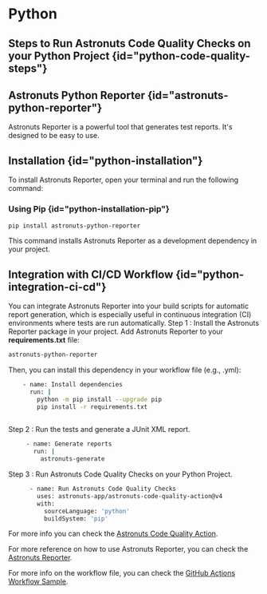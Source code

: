 # Python

## Steps to Run Astronuts Code Quality Checks on your Python Project {id="python-code-quality-steps"}

## Astronuts Python Reporter {id="astronuts-python-reporter"}

Astronuts Reporter is a powerful tool that generates test reports. It's designed to be easy to use.

## Installation {id="python-installation"}

To install Astronuts Reporter, open your terminal and run the following command:

### Using Pip {id="python-installation-pip"}

```bash
pip install astronuts-python-reporter
```

This command installs Astronuts Reporter as a development dependency in your project.

## Integration with CI/CD Workflow {id="python-integration-ci-cd"}

You can integrate Astronuts Reporter into your build scripts for automatic report generation, which is especially useful
in continuous integration (CI) environments where tests are run automatically.
Step 1 : Install the Astronuts Reporter package in your project.
Add Astronuts Reporter to your **requirements.txt** file:

```bash
astronuts-python-reporter
```

Then, you can install this dependency in your workflow file (e.g., .yml):

```bash
    - name: Install dependencies
      run: |
        python -m pip install --upgrade pip
        pip install -r requirements.txt
        
```

Step 2 : Run the tests and generate a JUnit XML report.

```bash
     - name: Generate reports
       run: |
         astronuts-generate
```

Step 3 : Run Astronuts Code Quality Checks on your Python Project.

```bash
      - name: Run Astronuts Code Quality Checks
        uses: astronuts-app/astronuts-code-quality-action@v4
        with:
          sourceLanguage: 'python'
          buildSystem: 'pip'
```

For more info you can check
the [Astronuts Code Quality Action](https://github.com/marketplace/actions/astronuts-code-quality-action).

For more reference on how to use Astronuts Reporter, you can check
the [Astronuts Reporter](https://pypi.org/project/astronuts-python-reporter/).

For more info on the workflow file, you can check
the [GitHub Actions Workflow Sample](https://github.com/astronuts-app/samples/blob/main/.github/workflows/build_python_sample.yml).
